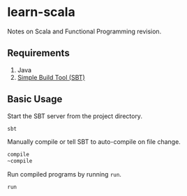 # learn-scala

Notes on Scala and Functional Programming revision.

## Requirements

1. Java
2. [Simple Build Tool (SBT)](https://github.com/sbt/sbt/)

## Basic Usage

Start the SBT server from the project directory.

``` zsh
sbt
```

Manually compile or tell SBT to auto-compile on file change.

```zsh
compile
~compile
```

Run compiled programs by running `run`.

```zsh
run
```
